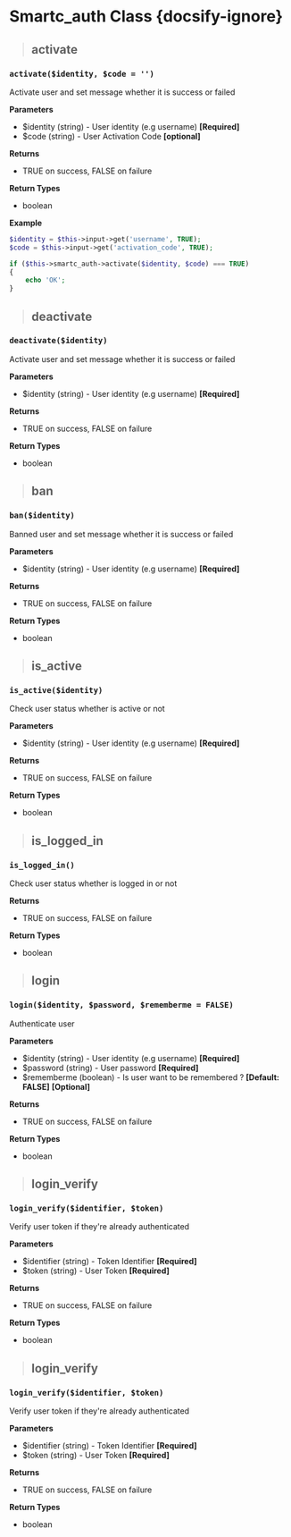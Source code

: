 # Smartc_auth Class {docsify-ignore}

> ## activate

### ```activate($identity, $code = '')```
Activate user and set message whether it is success or failed

**Parameters**
* $identity (string) - User identity (e.g username) **[Required]**
* $code (string) - User Activation Code **[optional]**

**Returns**
- TRUE on success, FALSE on failure

**Return Types**
- boolean

**Example**
```php
$identity = $this->input->get('username', TRUE);
$code = $this->input->get('activation_code', TRUE);

if ($this->smartc_auth->activate($identity, $code) === TRUE)
{
    echo 'OK';
}
```
> ## deactivate

### ```deactivate($identity)```
Activate user and set message whether it is success or failed

**Parameters**
* $identity (string) - User identity (e.g username) **[Required]**

**Returns**
- TRUE on success, FALSE on failure

**Return Types**
- boolean

> ## ban

### ```ban($identity)```
Banned user and set message whether it is success or failed

**Parameters**
* $identity (string) - User identity (e.g username) **[Required]**

**Returns**
- TRUE on success, FALSE on failure

**Return Types**
- boolean

> ## is_active

### ```is_active($identity)```
Check user status whether is active or not

**Parameters**
* $identity (string) - User identity (e.g username) **[Required]**

**Returns**
- TRUE on success, FALSE on failure

**Return Types**
- boolean

> ## is_logged_in

### ```is_logged_in()```
Check user status whether is logged in or not

**Returns**
- TRUE on success, FALSE on failure

**Return Types**
- boolean

> ## login

### ```login($identity, $password, $rememberme = FALSE)```
Authenticate user

**Parameters**
* $identity (string) - User identity (e.g username) **[Required]**
* $password (string) - User password **[Required]**
* $rememberme (boolean) - Is user want to be remembered ? **[Default: FALSE]** **[Optional]**

**Returns**
- TRUE on success, FALSE on failure

**Return Types**
- boolean

> ## login_verify

### ```login_verify($identifier, $token)```
Verify user token if they're already authenticated

**Parameters**
* $identifier (string) - Token Identifier **[Required]**
* $token (string) - User Token **[Required]**

**Returns**
- TRUE on success, FALSE on failure

**Return Types**
- boolean

> ## login_verify

### ```login_verify($identifier, $token)```
Verify user token if they're already authenticated

**Parameters**
* $identifier (string) - Token Identifier **[Required]**
* $token (string) - User Token **[Required]**

**Returns**
- TRUE on success, FALSE on failure

**Return Types**
- boolean